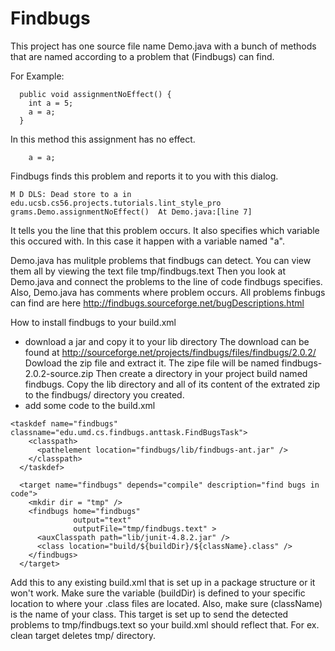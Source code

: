 # Findbugs

This project has one source file name Demo.java with a bunch of methods that are named according to a problem that (Findbugs) can find.

For Example:
```
  public void assignmentNoEffect() {
	int a = 5;
	a = a;
  }
```
In this method this assignment has no effect.
```
	a = a;
```
Findbugs finds this problem and reports it to you with this dialog.
```
M D DLS: Dead store to a in edu.ucsb.cs56.projects.tutorials.lint_style_pro
grams.Demo.assignmentNoEffect()  At Demo.java:[line 7]
```
It tells you the line that this problem occurs. It also specifies which variable this occured with. In this case it happen with a variable named "a".

Demo.java has mulitple problems that findbugs can detect. You can view them all by viewing the text file tmp/findbugs.text Then you look at Demo.java and connect the problems to the line of code findbugs specifies. Also, Demo.java has comments where problem occurs.
All problems finbugs can find are here http://findbugs.sourceforge.net/bugDescriptions.html

How to install findbugs to your build.xml

* download a jar and copy it to your lib directory
The download can be found at http://sourceforge.net/projects/findbugs/files/findbugs/2.0.2/
Dowload the zip file and extract it. The zipe file will be named findbugs-2.0.2-source.zip Then create a directory in your project build named findbugs. Copy the lib directory and all of its content of the extrated zip to the findbugs/ directory you created.
* add some code to the build.xml
```
<taskdef name="findbugs" classname="edu.umd.cs.findbugs.anttask.FindBugsTask">
    <classpath>
      <pathelement location="findbugs/lib/findbugs-ant.jar" />
    </classpath>
  </taskdef>
 
  <target name="findbugs" depends="compile" description="find bugs in code">
    <mkdir dir = "tmp" />
    <findbugs home="findbugs"
              output="text"
              outputFile="tmp/findbugs.text" >
      <auxClasspath path="lib/junit-4.8.2.jar" />
      <class location="build/${buildDir}/${className}.class" />
    </findbugs>
  </target>
```
Add this to any existing build.xml that is set up in a package structure or it won't work. Make sure the variable (buildDir) is defined to your specific location to where your .class files are located. Also, make sure (className) is the name of your class. This target is set up to send the detected problems to tmp/findbugs.text so your build.xml should reflect that. For ex. clean target deletes tmp/ directory.
